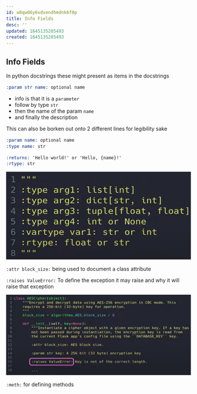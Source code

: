 ```yaml
---
id: w8qwd6y6vdxendhmdnk6f0p
title: Info Fields
desc: ''
updated: 1645135285493
created: 1645135285493
---
```


## Info Fields

In python docstrings these might present as items in the docstrings

```rst
:param str name: optional name
```

- info is that it is a `parameter`
- follow by type `str`
- then the name of the param `name`
- and finally the description

This can also be borken out onto 2 different lines for legibility sake

```rst
:param name: optional name
:type name: str
```

```rst
:returns: 'Hello world!' or 'Hello, {name}!'
:rtype: str
```

![return types](/assets/images/2022-02-17-12-40-09.png)

`:attr block_size:` being used to document a class attribute

`:raises ValueError:` To define the exception it may raise and why it will raise that exception

![attributes and exceptions](/assets/images/2022-02-17-12-41-35.png)

`:meth:` for defining methods
